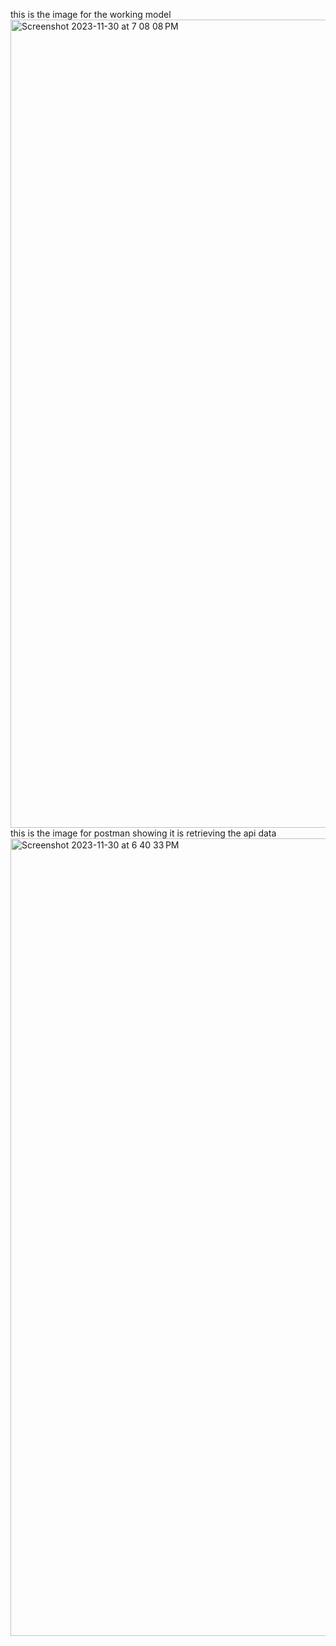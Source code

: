 this is the image for the working model
<img width="1293" alt="Screenshot 2023-11-30 at 7 08 08 PM" src="https://github.com/AbhishekSinghria/101172285_comp3123_labtest2/assets/125327411/b129cccf-5dd7-4922-8a32-cec870bc7081">
this is the image for postman showing it is retrieving the api data
<img width="1276" alt="Screenshot 2023-11-30 at 6 40 33 PM" src="https://github.com/AbhishekSinghria/101172285_comp3123_labtest2/assets/125327411/b26edab7-ad54-4ee1-8cda-ea229944afa7">
